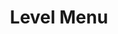 ---
layout: component.njk
tags: 
    - maps_components_de
key: level-menu-maps_de
title: Level Menu
parent: basics-maps_de
image: maps/overview/level_menu.webp
keywords: logo, brand, signet, pleitegeier
order: 30
---